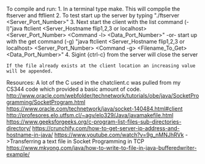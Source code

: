To compile and run:
	1. In a terminal type make. This will compplie the ftserver and ftflient 
	2. To test start up the server by typing "./ftserver <Server_Port_Number>"
	3. Next start the client with the list command (-l)"java ftclient <Server_Hostname flip1,2,3 or localhost> <Server_Port_Number> <Command -l> <Data_Port_Number>"
	   -or- start up with the get command (-g) "java ftclient <Server_Hostname flip1,2,3 or localhost> <Server_Port_Number> <Command -g> <Filename_To_Get><Data_Port_Number>"
	4. Sigint {ctrl-c} from the server will close the server

	If the file already exists at the client location an increasing value will be appended.

Resources: 
A lot of the C used in the chatclient.c was pulled from my CS344 code which provided a basic amount of code.
http://www.oracle.com/webfolder/technetwork/tutorials/obe/java/SocketProgramming/SocketProgram.html
https://www.oracle.com/technetwork/java/socket-140484.html#client
http://profesores.elo.utfsm.cl/~agv/elo329/Java/javamakefile.html
https://www.geeksforgeeks.org/c-program-list-files-sub-directories-directory/
https://crunchify.com/how-to-get-server-ip-address-and-hostname-in-java/
https://www.youtube.com/watch?v=9g_nMNJhRVk ->Transferring a text file in Socket Programming in TCP
https://www.mkyong.com/java/how-to-write-to-file-in-java-bufferedwriter-example/